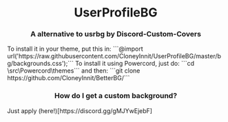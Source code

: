 <h1 align="center">UserProfileBG</h1>
<h3 align="center">A alternative to usrbg by Discord-Custom-Covers</h3>
To install it in your theme, put this in:
```@import url('https://raw.githubusercontent.com/CloneyInnit/UserProfileBG/master/bg/backgrounds.css');```
To install it using Powercord, just do:
```cd <Your Powercord Directory>\src\Powercord\themes```
and then:
```git clone https://github.com/CloneyInnit/BetterBG/```

<h3 align="center">How do I get a custom background?</h3>
Just apply (here!)[https://discord.gg/gMJYwEjebF]
